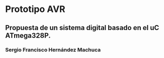 # Prototipo AVR
## Propuesta de un sistema digital basado en el uC ATmega328P.
### Sergio Francisco Hernández Machuca